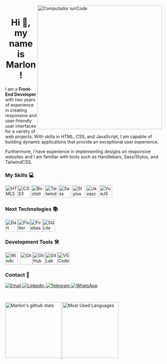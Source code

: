 <img src="https://raw.githubusercontent.com/MicaelliMedeiros/micaellimedeiros/master/image/computer-illustration.png" min-width="400px" max-width="400px" width="400px" align="right" alt="Computador iuriCode">

<h1 align="center">Hi 👋, my name is Marlon!</h1>

<p align="left">
I am a <strong>Front-End Developer</strong> with two years of experience in creating responsive and user-friendly user interfaces for a variety of web projects. With skills in HTML, CSS, and JavaScript, I am capable of building dynamic applications that provide an exceptional user experience.

Furthermore, I have experience in implementing designs on responsive websites and I am familiar with tools such as Handlebars, Sass/Stylus, and TailwindCSS.
</p>

### My Skills 💻

<img src="https://cdn.jsdelivr.net/gh/devicons/devicon/icons/html5/html5-plain.svg" width="40" height="40" alt="HTML5" title="HTML5"/><img src="https://cdn.jsdelivr.net/gh/devicons/devicon/icons/css3/css3-plain.svg" width="40" height="40" alt="CSS3" title="CSS3"/>
<img src="https://cdn.jsdelivr.net/gh/devicons/devicon/icons/bootstrap/bootstrap-original.svg" width="40" height="40" alt="Bootstrap" title="Bootstrap"/>
<img src="https://cdn.jsdelivr.net/gh/devicons/devicon/icons/tailwindcss/tailwindcss-plain.svg" width="40" height="40" alt="TailwindCSS" title="TailwindCSS"/>
<img src="https://cdn.jsdelivr.net/gh/devicons/devicon/icons/sass/sass-original.svg" width="40" height="40" alt="Sass" title="Sass"/>
<img src="https://cdn.jsdelivr.net/gh/devicons/devicon/icons/stylus/stylus-original.svg" width="40" height="40" alt="Stylus" title="Stylus"/>
<img src="https://cdn.jsdelivr.net/gh/devicons/devicon/icons/javascript/javascript-plain.svg" width="40" height="40" alt="Javascript" title="Javascript"/>
<img src="https://cdn.jsdelivr.net/gh/devicons/devicon/icons/vuejs/vuejs-original.svg" width="40" height="40" alt="VueJS" title="VueJS"/>

### Next Technologies 📚

<img src="https://cdn.jsdelivr.net/gh/devicons/devicon/icons/dart/dart-original.svg" width="40" height="40" alt="Dart" title="Dart"/><img src="https://cdn.jsdelivr.net/gh/devicons/devicon/icons/flutter/flutter-original.svg" width="40" height="40" alt="Flutter" title="Flutter"/><img src="https://cdn.jsdelivr.net/gh/devicons/devicon/icons/firebase/firebase-plain.svg" width="40" height="40" alt="Firebase" title="Firebase"/><img src="https://cdn.jsdelivr.net/gh/devicons/devicon/icons/sqlite/sqlite-original.svg" width="40" height="40" alt="SQLite" title="SQLite"/>

### Development Tools 🛠️

<img src="https://cdn.jsdelivr.net/gh/devicons/devicon/icons/windows8/windows8-original.svg" width="40" height="40" alt="Windows" title="Windows" style="margin-right: 8px;"/><img src="https://cdn.jsdelivr.net/gh/devicons/devicon/icons/git/git-plain.svg" width="40" height="40" alt="Git" title="Git"/><img src="https://cdn.jsdelivr.net/gh/devicons/devicon/icons/github/github-original.svg" width="40" height="40" alt="GitHub" title="GitHub"/><img src="https://cdn.jsdelivr.net/gh/devicons/devicon/icons/gitlab/gitlab-original.svg" width="40" height="40" alt="GitLab" title="GitLab"/><img src="https://cdn.jsdelivr.net/gh/devicons/devicon/icons/vscode/vscode-original.svg" width="40" height="40" alt="VS Code" title="VS Code"/>

### Contact 📱


<div align="left">
  <a href="mailto:marlon_menezes@outlook.com" target="_blank" alt="Email">
  <img src="https://img.shields.io/badge/Gmail-D14836?style=for-the-badge&logo=gmail&logoColor=white&link=mailto:marlon_menezes@outlook.com" alt="Email" title="Email"/>
</a>

 <a href="https://www.linkedin.com/in/marlonmenezes/" target="_blank" alt="Linkedin">
  <img src="https://img.shields.io/badge/LinkedIn-0077B5?style=for-the-badge&logo=linkedin&logoColor=white&link=https://www.linkedin.com/in/marlonmenezes/" alt="Linkedin" title="Linkedin"/>
</a>

<a href="https://t.me/soueu_marlon" target="_blank" alt="Telegram">
  <img src="https://img.shields.io/badge/Telegram-2CA5E0?style=for-the-badge&logo=telegram&logoColor=white&link=https://t.me/soueu_marlon" alt="Telegram" title="Telegram"/>
</a>

<a href="https://api.whatsapp.com/send?phone=5531994469272&text=Ol%C3%A1%2C%20podemos%20conversar%3F" target="_blank" alt="WhatsApp">
  <img src="https://img.shields.io/badge/WhatsApp-25D366?style=for-the-badge&logo=whatsapp&logoColor=white&link=https://api.whatsapp.com/send?phone=5531994469272&text=Ol%C3%A1!%20Tudo%20bom?%20%F0%9F%98%89" alt="WhatsApp" title="WhatsApp"/>
</a>

<p>
&nbsp;
</p>

<a href="https://https://github.com/SouEuMarlon/" alt="Marlon's github stats">
<img height="180em" src="https://github-readme-stats.vercel.app/api?username=SouEuMarlon&show_icons=true&theme=vision-friendly-dark" alt="Marlon's github stats" title="Marlon's github stats"/>
</a>
<a href="https://https://github.com/SouEuMarlon/" alt="Most Used Languages">
<img height="180em" src="https://github-readme-stats.vercel.app/api/top-langs/?username=SouEuMarlon&layout=compact&langs_count=7&theme=vision-friendly-dark" alt="Most Used Languages" title="Most Used Languages"/>
</a>

</div>  
